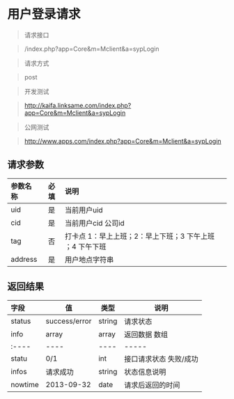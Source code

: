 # 用户登录请求

> 请求接口 

> /index.php?app=Core&m=Mclient&a=sypLogin

>  请求方式 

>  post

> 开发测试
 
> http://kaifa.linksame.com/index.php?app=Core&m=Mclient&a=sypLogin

> 公网测试
  
>http://www.apps.com/index.php?app=Core&m=Mclient&a=sypLogin

## 请求参数

| 参数名称      |    必填 | 说明  |
| :-------- | :--------:| :-- |
| uid | 是 |   当前用户uid   |
| cid | 是 |   当前用户cid  公司id  |
| tag | 否 |   打卡点 1：早上上班；2：早上下班；3 下午上班 ；4 下午下班  |
| address | 是 |   用户地点字符串   |




## 返回结果
|字段 |  值| 类型 | 说明|
|:----|----|----|-----|
|status| success/error | string| 请求状态 |
|info|array | array | 返回数据 数组|
|:----|----|----|-----|
|statu|0/1|int|接口请求状态 失败/成功|
|infos|请求成功|string|状态信息说明|
|nowtime|2013-09-32|date|请求后返回的时间|


